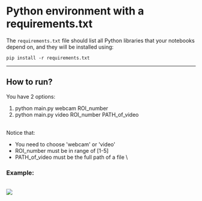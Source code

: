 # Python environment with a requirements.txt

The `requirements.txt` file should list all Python libraries that your notebooks
depend on, and they will be installed using:

```
pip install -r requirements.txt
```
---


## How to run?

You have 2 options:
1. python main.py webcam ROI_number
2. python main.py video ROI_number PATH_of_video

\
Notice that:
* You need to choose 'webcam' or 'video'
* ROI_number must be in range of [1-5]
* PATH_of_video must be the full path of a file
\


### Example:
\
<img src="https://user-images.githubusercontent.com/79280930/127553271-2fa20129-371e-41b5-ac8d-39bd3400b70b.png">

